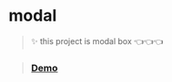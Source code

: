 # modal
>  ✨ this project is modal box 👈👈👈 
  
>  ### [Demo]( https://aboozarhoseini.github.io/simple-js-projects/modals/index.html)
